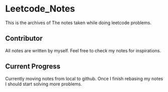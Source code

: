 # Leetcode_Notes
This is the archives of The notes taken while doing leetcode problems.
## Contributor
All notes are written by myself. Feel free to check my notes for inspirations.

## Current Progress
Currently moving notes from local to github. Once I finish rebasing my notes I should start solving more problems.
